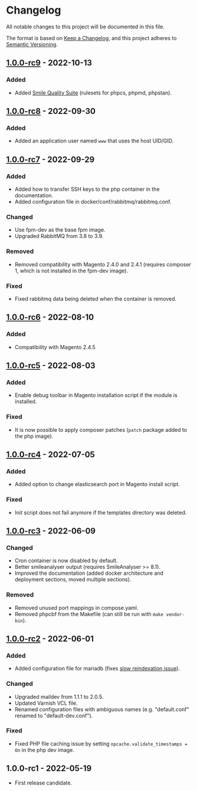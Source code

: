 # Changelog

All notable changes to this project will be documented in this file.

The format is based on [Keep a Changelog](https://keepachangelog.com/en/1.0.0/),
and this project adheres to [Semantic Versioning](https://semver.org/spec/v2.0.0.html).

## [1.0.0-rc9] - 2022-10-13

### Added

- Added [Smile Quality Suite](https://github.com/Smile-SA/magento2-smilelab-quality-suite) (rulesets for phpcs, phpmd, phpstan).

## [1.0.0-rc8] - 2022-09-30

### Added

- Added an application user named `www` that uses the host UID/GID.

## [1.0.0-rc7] - 2022-09-29

### Added

- Added how to transfer SSH keys to the php container in the documentation.
- Added configuration file in docker/conf/rabbitmq/rabbitmq.conf.

### Changed

- Use fpm-dev as the base fpm image.
- Upgraded RabbitMQ from 3.8 to 3.9.

### Removed

- Removed compatibility with Magento 2.4.0 and 2.4.1 (requires composer 1, which is not installed in the fpm-dev image).

### Fixed

- Fixed rabbitmq data being deleted when the container is removed.

## [1.0.0-rc6] - 2022-08-10

### Added

- Compatibility with Magento 2.4.5

## [1.0.0-rc5] - 2022-08-03

### Added

- Enable debug toolbar in Magento installation script if the module is installed.

### Fixed

- It is now possible to apply composer patches (`patch` package added to the php image).

## [1.0.0-rc4] - 2022-07-05

### Added

- Added option to change elasticsearch port in Magento install script.

### Fixed

- Init script does not fail anymore if the templates directory was deleted.

## [1.0.0-rc3] - 2022-06-09

### Changed

- Cron container is now disabled by default.
- Better smileanalyser output (requires SmileAnalyser >= 8.1).
- Improved the documentation (added docker architecture and deployment sections, moved multiple sections).

### Removed

- Removed unused port mappings in compose.yaml.
- Removed phpcbf from the Makefile (can still be run with `make vendor-bin`).

## [1.0.0-rc2] - 2022-06-01

### Added

- Added configuration file for mariadb (fixes [slow reindexation issue](https://experienceleague.adobe.com/docs/commerce-operations/performance-best-practices/configuration.html#indexers)).

### Changed

- Upgraded maildev from 1.1.1 to 2.0.5.
- Updated Varnish VCL file.
- Renamed configuration files with ambiguous names (e.g. "default.conf" renamed to "default-dev.conf").

### Fixed

- Fixed PHP file caching issue by setting `opcache.validate_timestamps = On` in the php dev image.

## 1.0.0-rc1 - 2022-05-19

- First release candidate.

[1.0.0-rc9]: https://git.smile.fr/magento2/docker-boilerplate/compare/1.0.0-rc8...1.0.0-rc9
[1.0.0-rc8]: https://git.smile.fr/magento2/docker-boilerplate/compare/1.0.0-rc7...1.0.0-rc8
[1.0.0-rc7]: https://git.smile.fr/magento2/docker-boilerplate/compare/1.0.0-rc6...1.0.0-rc7
[1.0.0-rc6]: https://git.smile.fr/magento2/docker-boilerplate/compare/1.0.0-rc5...1.0.0-rc6
[1.0.0-rc5]: https://git.smile.fr/magento2/docker-boilerplate/compare/1.0.0-rc4...1.0.0-rc5
[1.0.0-rc4]: https://git.smile.fr/magento2/docker-boilerplate/compare/1.0.0-rc3...1.0.0-rc4
[1.0.0-rc3]: https://git.smile.fr/magento2/docker-boilerplate/compare/1.0.0-rc2...1.0.0-rc3
[1.0.0-rc2]: https://git.smile.fr/magento2/docker-boilerplate/compare/1.0.0-rc1...1.0.0-rc2
